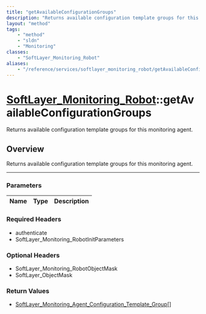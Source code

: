 ```yaml
---
title: "getAvailableConfigurationGroups"
description: "Returns available configuration template groups for this monitoring agent."
layout: "method"
tags:
    - "method"
    - "sldn"
    - "Monitoring"
classes:
    - "SoftLayer_Monitoring_Robot"
aliases:
    - "/reference/services/softlayer_monitoring_robot/getAvailableConfigurationGroups"
---
```

# [SoftLayer_Monitoring_Robot](/reference/services/SoftLayer_Monitoring_Robot)::getAvailableConfigurationGroups

Returns available configuration template groups for this monitoring agent.


## Overview 
Returns available configuration template groups for this monitoring agent. 

-----

### Parameters 
|Name | Type | Description |
| --- | --- | --- |


### Required Headers
* authenticate
* SoftLayer_Monitoring_RobotInitParameters


### Optional Headers
* SoftLayer_Monitoring_RobotObjectMask
* SoftLayer_ObjectMask

### Return Values
* <a href='/reference/datatypes/SoftLayer_Monitoring_Agent_Configuration_Template_Group'>SoftLayer_Monitoring_Agent_Configuration_Template_Group[] </a>




